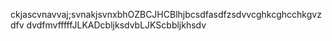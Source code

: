 ckjascvnavvaj;svnakjsvnxbhOZBCJHCBlhjbcsdfasdfzsdvvcghkcghcchkgvzdfv dvdfmvfffffJLKADcbljksdvbLJKScbbljkhsdv

